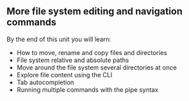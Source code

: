 ## More file system editing and navigation commands

By the end of this unit you will learn:

- How to move, rename and copy files and directories
- File system relative and absolute paths
- Move around the file system several directories at once
- Explore file content using the CLI
- Tab autocompletion
- Running multiple commands with the pipe syntax